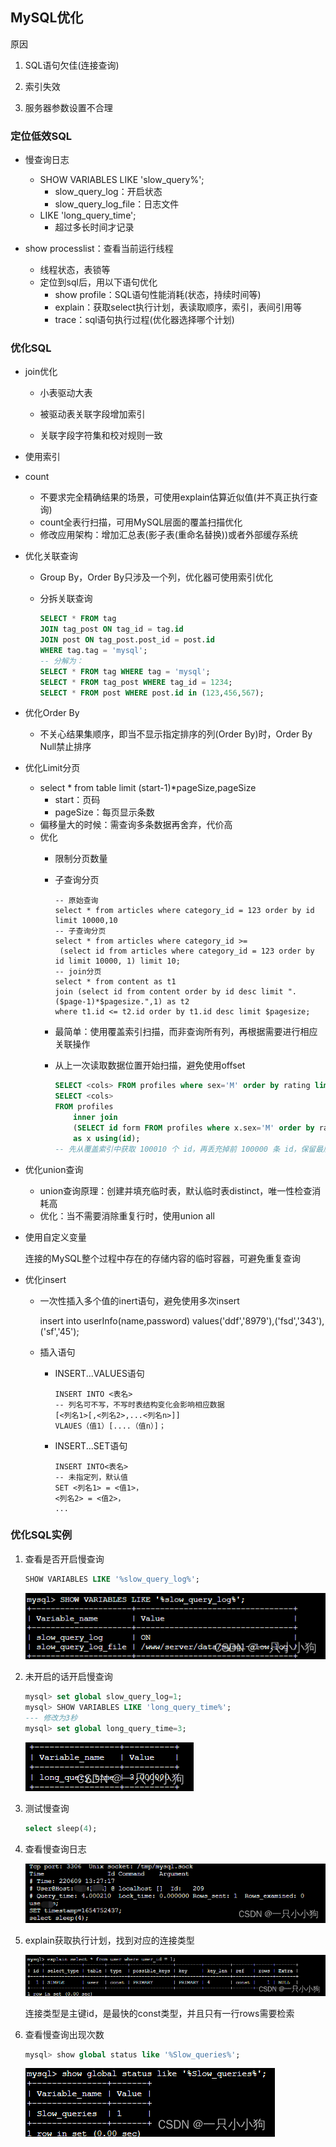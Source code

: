 ## MySQL优化

原因

1. SQL语句欠佳(连接查询)

2. 索引失效

3. 服务器参数设置不合理


### 定位低效SQL

* 慢查询日志

    * SHOW VARIABLES LIKE 'slow_query%';
        * slow_query_log：开启状态
        * slow_query_log_file：日志文件
    * LIKE 'long_query_time';
        * 超过多长时间才记录

* show processlist：查看当前运行线程

    * 线程状态，表锁等
    * 定位到sql后，用以下语句优化
        * show profile：SQL语句性能消耗(状态，持续时间等)
        * explain：获取select执行计划，表读取顺序，索引，表间引用等
        * trace：sql语句执行过程(优化器选择哪个计划)

### 优化SQL

* join优化

    * 小表驱动大表
    
    * 被驱动表关联字段增加索引
    
    * 关联字段字符集和校对规则一致

* 使用索引

* count

    * 不要求完全精确结果的场景，可使用explain估算近似值(并不真正执行查询)
    * count全表行扫描，可用MySQL层面的覆盖扫描优化
    * 修改应用架构：增加汇总表(影子表(重命名替换))或者外部缓存系统

* 优化关联查询

    * Group By，Order By只涉及一个列，优化器可使用索引优化

    * 分拆关联查询

        ```sql
        SELECT * FROM tag
        JOIN tag_post ON tag_id = tag.id
        JOIN post ON tag_post.post_id = post.id
        WHERE tag.tag = 'mysql';
        -- 分解为：
        SELECT * FROM tag WHERE tag = 'mysql';
        SELECT * FROM tag_post WHERE tag_id = 1234;
        SELECT * FROM post WHERE post.id in (123,456,567);
        ```

* 优化Order By

    * 不关心结果集顺序，即当不显示指定排序的列(Order By)时，Order By Null禁止排序

* 优化Limit分页

    * select * from table limit (start-1)*pageSize,pageSize
        * start：页码
        * pageSize：每页显示条数
    * 偏移量大的时候：需查询多条数据再舍弃，代价高
    * 优化
        * 限制分页数量
        * 子查询分页
            ```mysql
            -- 原始查询
            select * from articles where category_id = 123 order by id limit 10000,10
            -- 子查询分页
            select * from articles where category_id >=
             (select id from articles where category_id = 123 order by id limit 10000, 1) limit 10;
            -- join分页
            select * from content as t1
            join (select id from content order by id desc limit ".($page-1)*$pagesize.",1) as t2
            where t1.id <= t2.id order by t1.id desc limit $pagesize;
            ```
        * 最简单：使用覆盖索引扫描，而非查询所有列，再根据需要进行相应关联操作
        * 从上一次读取数据位置开始扫描，避免使用offset

            ```sql
            SELECT <cols> FROM profiles where sex='M' order by rating limit 100000, 10;
            SELECT <cols>
            FROM profiles
                inner join
                (SELECT id form FROM profiles where x.sex='M' order by rating limit 100000, 10)
                as x using(id);
            -- 先从覆盖索引中获取 100010 个 id，再丢充掉前 100000 条 id，保留最后 10 个 id 即可
            ```

* 优化union查询

    * union查询原理：创建并填充临时表，默认临时表distinct，唯一性检查消耗高
    * 优化：当不需要消除重复行时，使用union all

* 使用自定义变量

  连接的MySQL整个过程中存在的存储内容的临时容器，可避免重复查询

* 优化insert

    * 一次性插入多个值的inert语句，避免使用多次insert

      insert into userInfo(name,password) values('ddf','8979'),('fsd','343'),('sf','45');

    * 插入语句
        * INSERT...VALUES语句

              INSERT INTO <表名>
              -- 列名可不写，不写时表结构变化会影响相应数据
              [<列名1>[,<列名2>,...<列名n>]]
              VLAUES（值1）[....（值n）]；
        * INSERT...SET语句

              INSERT INTO<表名>
              -- 未指定列，默认值
              SET <列名1> = <值1>，
              <列名2> = <值2>，
              ...

### 优化SQL实例

1. 查看是否开启慢查询

    ```sql
    SHOW VARIABLES LIKE '%slow_query_log%';
    ```
   ![SlowQuery.png](images/SlowQuery.png)

2. 未开启的话开启慢查询

    ```sql
    mysql> set global slow_query_log=1;
    mysql> SHOW VARIABLES LIKE 'long_query_time%';
    --- 修改为3秒
    mysql> set global long_query_time=3;
    ```
   ![SlowQuery2.png](images/SlowQuery2.png)

3. 测试慢查询

    ```sql
    select sleep(4);
    ```

4. 查看慢查询日志

   ![SlowQuery1.png](images/SlowQuery1.png)

5. explain获取执行计划，找到对应的连接类型

   ![SlowQuery1.png](images/SlowQuery3.png)

   连接类型是主键id，是最快的const类型，并且只有一行rows需要检索

6. 查看慢查询出现次数

    ```sql
    mysql> show global status like '%Slow_queries%';
    ```
   ![SlowQuery4.png](images/SlowQuery4.png)

